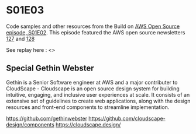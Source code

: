 # S01E03


Code samples and other resources from the Build on [AWS Open Source episode, S01E02](). This episode featured the AWS open source newsletters [127](https://dev.to/094459/aws-open-source-news-and-updates-127-56n9) and [128]()

See replay here : <>

## Special Gethin Webster 
Gethin is a Senior Software engineer at AWS and a major contributer to CloudScape - Cloudscape is an open source design system for building intuitive, engaging, and inclusive user experiences at scale. It consists of an extensive set of guidelines to create web applications, along with the design resources and front-end components to streamline implementation.

https://github.com/gethinwebster
https://github.com/cloudscape-design/components
https://cloudscape.design/
